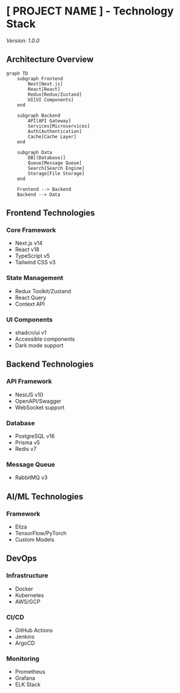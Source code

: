 # [ PROJECT NAME ] - Technology Stack
*Version: 1.0.0*

## Architecture Overview

```mermaid
graph TD
    subgraph Frontend
        Next[Next.js]
        React[React]
        Redux[Redux/Zustand]
        UI[UI Components]
    end

    subgraph Backend
        API[API Gateway]
        Services[Microservices]
        Auth[Authentication]
        Cache[Cache Layer]
    end

    subgraph Data
        DB[(Database)]
        Queue[Message Queue]
        Search[Search Engine]
        Storage[File Storage]
    end

    Frontend --> Backend
    Backend --> Data
```

## Frontend Technologies

### Core Framework
- Next.js v14
- React v18
- TypeScript v5
- Tailwind CSS v3

### State Management
- Redux Toolkit/Zustand
- React Query
- Context API

### UI Components
- shadcn/ui v1
- Accessible components
- Dark mode support

## Backend Technologies

### API Framework
- NestJS v10
- OpenAPI/Swagger
- WebSocket support

### Database
- PostgreSQL v16
- Prisma v5
- Redis v7

### Message Queue
- RabbitMQ v3

## AI/ML Technologies

### Framework
- Eliza
- TensorFlow/PyTorch
- Custom Models

## DevOps

### Infrastructure
- Docker
- Kubernetes
- AWS/GCP

### CI/CD
- GitHub Actions
- Jenkins
- ArgoCD

### Monitoring
- Prometheus
- Grafana
- ELK Stack